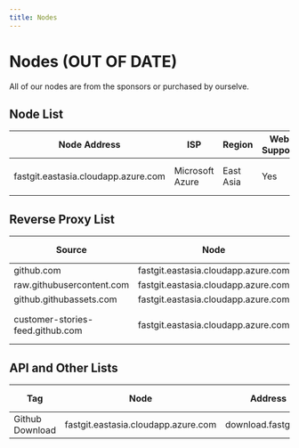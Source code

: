 ```yaml
---
title: Nodes
---
```


# Nodes (OUT OF DATE)

All of our nodes are from the sponsors or purchased by ourselve.

## Node List

| Node Address | ISP | Region | Web Support | Notes |
| ------- | --- | ---- | ------- | --- |
| fastgit.eastasia.cloudapp.azure.com | Microsoft Azure | East Asia | Yes | FastGit Official Node |

## Reverse Proxy List

| Source | Node | Address | Cache Interval |
| ---- | --- | ---- | ---- |
| github.com | fastgit.eastasia.cloudapp.azure.com | hub.fastgit.org | N/A |
| raw.githubusercontent.com | fastgit.eastasia.cloudapp.azure.com | raw.fastgit.org | N/A |
| github.githubassets.com | fastgit.eastasia.cloudapp.azure.com | assets.fastgit.org | N/A |
| customer-stories-feed.github.com | fastgit.eastasia.cloudapp.azure.com | customer-stories-feed.fastgit.org | 480 mins |

## API and Other Lists

| Tag | Node | Address | Cache Interval |
| ---- | --- | ---- | ---- |
| Github Download | fastgit.eastasia.cloudapp.azure.com | download.fastgit.org | 480 mins |
